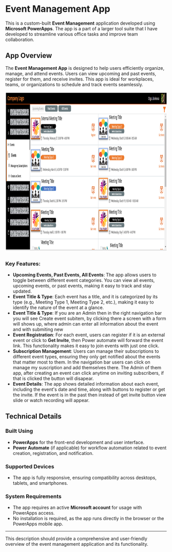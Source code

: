 # Event Management App

This is a custom-built **Event Management** application developed using **Microsoft PowerApps**. 
The app is a part of a larger tool suite that I have developed to streamline various office tasks and improve team collaboration. 

## App Overview

The **Event Management App** is designed to help users efficiently organize, manage, and attend events. Users can view upcoming and past events, register for them, and receive invites. This app is ideal for workplaces, teams, or organizations to schedule and track events seamlessly.

<img src="image.png" alt="alt text" height="500"/>

### Key Features:

- **Upcoming Events, Past Events, All Events**: The app allows users to toggle between different event categories. You can view all events, upcoming events, or past events, making it easy to track and stay updated.
- **Event Title & Type**: Each event has a title, and it is categorized by its type (e.g., Meeting Type 1, Meeting Type 2, etc.), making it easy to identify the nature of the event at a glance.
- **Event Title & Type**: If you are an Admin then in the right navigation bar you will see Create event subitem, by clicking there a screen with a form will shows up, where admin can enter all information about the event and with submiting new 
- **Event Registration**: For each event, users can register if it is an external event or click to **Get Invite**, then Power automate will forward the event link. This functionality makes it easy to join events with just one click.
- **Subscription Management**: Users can manage their subscriptions to different event types, ensuring they only get notified about the events that matter most to them. In the navigation bar users can click on manage my suscription and add themselves there.
The Admin of them app, after creating an event can click anytime on inviting subscribers, if that is clicked the button will disapear. 
- **Event Details**: The app shows detailed information about each event, including the event's date and time, along with buttons to register or get the invite. If the event is in the past then instead of get invite button view slide or watch recording will appear. 


## Technical Details

### Built Using
- **PowerApps** for the front-end development and user interface.
- **Power Automate** (if applicable) for workflow automation related to event creation, registration, and notification.

### Supported Devices
- The app is fully responsive, ensuring compatibility across desktops, tablets, and smartphones.

### System Requirements
- The app requires an active **Microsoft account** for usage with PowerApps access.
- No installation is required, as the app runs directly in the browser or the PowerApps mobile app.

---

This description should provide a comprehensive and user-friendly overview of the event management application and its functionality.